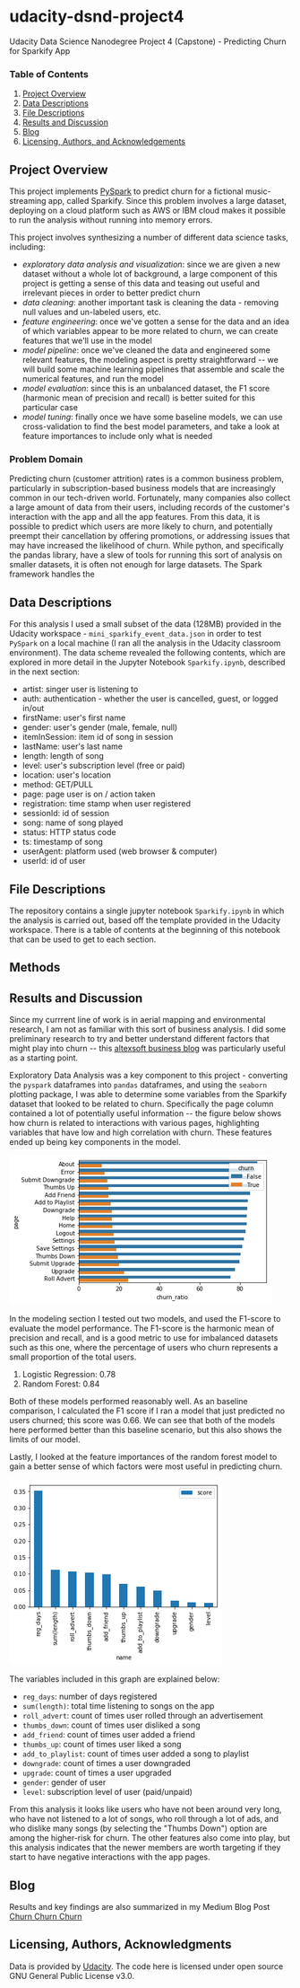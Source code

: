# udacity-dsnd-project4
Udacity Data Science Nanodegree Project 4 (Capstone) - Predicting Churn for Sparkify App

### Table of Contents

1. [Project Overview](#overview)
2. [Data Descriptions](#data)
3. [File Descriptions](#files)
4. [Results and Discussion](#results)
5. [Blog](#blog)
6. [Licensing, Authors, and Acknowledgements](#licensing)



## Project Overview<a name="overview"></a>

This project implements [PySpark](https://spark.apache.org/docs/latest/api/python/index.html) to predict churn for a fictional music-streaming app, called Sparkify. Since this problem involves a large dataset, deploying on a cloud platform such as AWS or IBM cloud makes it possible to run the analysis without running into memory errors.

This project involves synthesizing a number of different data science tasks, including:
 - *exploratory data analysis and visualization*: since we are given a new dataset without a whole lot of background, a large component of this project is getting a sense of this data and teasing out useful and irrelevant pieces in order to better predict churn
 - *data cleaning*: another important task is cleaning the data - removing null values and un-labeled users, etc.
 - *feature engineering*: once we've gotten a sense for the data and an idea of which variables appear to be more related to churn, we can create features that we'll use in the model
 - *model pipeline*: once we've cleaned the data and engineered some relevant features, the modeling aspect is pretty straightforward -- we will build some machine learning pipelines that assemble and scale the numerical features, and run the model
 - *model evaluation*: since this is an unbalanced dataset, the F1 score (harmonic mean of precision and recall) is better suited for this particular case
 - *model tuning*: finally once we have some baseline models, we can use cross-validation to find the best model parameters, and take a look at feature importances to include only what is needed 

### Problem Domain 

Predicting churn (customer attrition) rates is a common business problem, particularly in subscription-based business models that are increasingly common in our tech-driven world. Fortunately, many companies also collect a large amount of data from their users, including records of the customer's interaction with the app and all the app features. From this data, it is possible to predict which users are more likely to churn, and potentially preempt their cancellation by offering promotions, or addressing issues that may have increased the likelihood of churn. While python, and specifically the pandas library, have a slew of tools for running this sort of analysis on smaller datasets, it is often not enough for large datasets. The Spark framework handles the 

## Data Descriptions <a name="data"></a>
  
For this analysis I used a small subset of the data (128MB) provided in the Udacity workspace - `mini_sparkify_event_data.json` in order to test `PySpark` on a local machine (I ran all the analysis in the Udacity classroom environment). The data scheme revealed the following contents, which are explored in more detail in the Jupyter Notebook `Sparkify.ipynb`, described in the next section:
  
  - artist: singer user is listening to
  - auth: authentication - whether the user is cancelled, guest, or logged in/out
  - firstName: user's first name
  - gender: user's gender (male, female, null)
  - itemInSession: item id of song in session 
  - lastName: user's last name
  - length: length of song 
  - level: user's subscription level (free or paid)
  - location: user's location
  - method: GET/PULL 
  - page: page user is on / action taken
  - registration: time stamp when user registered 
  - sessionId: id of session
  - song: name of song played
  - status: HTTP status code 
  - ts: timestamp of song
  - userAgent: platform used (web browser & computer)
  - userId: id of user

## File Descriptions <a name="files"></a>

The repository contains a single jupyter notebook `Sparkify.ipynb` in which the analysis is carried out, based off the template provided in the Udacity workspace. There is a table of contents at the beginning of this notebook that can be used to get to each section.

## Methods



## Results and Discussion<a name="results"></a>

Since my currrent line of work is in aerial mapping and environmental research, I am not as familiar with this sort of business analysis. I did some preliminary research to try and better understand different factors that might play into churn -- this [altexsoft business blog](https://www.altexsoft.com/blog/business/customer-churn-prediction-for-subscription-businesses-using-machine-learning-main-approaches-and-models/) was particularly useful as a starting point. 

Exploratory Data Analysis was a key component to this project - converting the `pyspark` dataframes into `pandas` dataframes, and using the `seaborn` plotting package, I was able to determine some variables from the Sparkify dataset that looked to be related to churn. Specifically the page column contained a lot of potentially useful information -- the figure below shows how churn is related to interactions with various pages, highlighting variables that have low and high correlation with churn. These features ended up being key components in the model. 

![Page Interactions v. Churn](page_feature_v_churn.png)

In the modeling section I tested out two models, and used the F1-score to evaluate the model performance. The F1-score is the harmonic mean of precision and recall, and is a good metric to use for imbalanced datasets such as this one, where the percentage of users who churn represents a small proportion of the total users. 

1. Logistic Regression: 0.78
2. Random Forest: 0.84

Both of these models performed reasonably well. As an baseline comparison, I calculated the F1 score if I ran a model that just predicted no users churned; this score was 0.66. We can see that both of the models here performed better than this baseline scenario, but this also shows the limits of our model. 

Lastly, I looked at the feature importances of the random forest model to gain a better sense of which factors were most useful in predicting churn.  

![Random Forest Feature Importances](rf_feature_importance.png)

The variables included in this graph are explained below:
- `reg_days`: number of days registered
- `sum(length)`: total time listening to songs on the app
- `roll_advert`: count of times user rolled through an advertisement
- `thumbs_down`: count of times user disliked a song
- `add_friend`: count of times user added a friend
- `thumbs_up`: count of times user liked a song
- `add_to_playlist`: count of times user added a song to playlist
- `downgrade`: count of times a user downgraded
- `upgrade`: count of times a user upgraded
- `gender`: gender of user
- `level`: subscription level of user (paid/unpaid)

From this analysis it looks like users who have not been around very long, who have not listened to a lot of songs, who roll through a lot of ads, and who dislike many songs (by selecting the "Thumbs Down") option are among the higher-risk for churn. The other features also come into play, but this analysis indicates that the newer members are worth targeting if they start to have negative interactions with the app pages.

## Blog <a name="licensing"></a>
Results and key findings are also summarized in my Medium Blog Post [Churn Churn Churn](https://medium.com/@bridgethass/to-everything-churn-churn-churn-affca90d37a3)

## Licensing, Authors, Acknowledgments <a name="licensing"></a>
Data is provided by [Udacity](https://www.udacity.com/). The code here is licensed under open source GNU General Public License v3.0.
